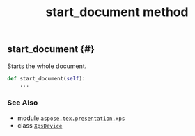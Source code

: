 ﻿---
title: start_document method
second_title: Aspose.TeX for Python via .NET API References
description: 
type: docs
weight: 160
url: /python-net/aspose.tex.presentation.xps/xpsdevice/start_document/
is_root: false
---

## start_document {#}

Starts the whole document.



```python
def start_document(self):
    ...
```





### See Also
* module [`aspose.tex.presentation.xps`](../../)
* class [`XpsDevice`](/tex/python-net/aspose.tex.presentation.xps/xpsdevice)
